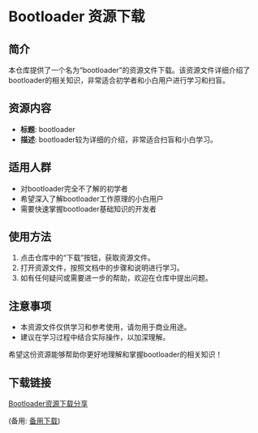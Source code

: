 # Bootloader 资源下载

## 简介

本仓库提供了一个名为“bootloader”的资源文件下载。该资源文件详细介绍了bootloader的相关知识，非常适合初学者和小白用户进行学习和扫盲。

## 资源内容

- **标题**: bootloader
- **描述**: bootloader较为详细的介绍，非常适合扫盲和小白学习。

## 适用人群

- 对bootloader完全不了解的初学者
- 希望深入了解bootloader工作原理的小白用户
- 需要快速掌握bootloader基础知识的开发者

## 使用方法

1. 点击仓库中的“下载”按钮，获取资源文件。
2. 打开资源文件，按照文档中的步骤和说明进行学习。
3. 如有任何疑问或需要进一步的帮助，欢迎在仓库中提出问题。

## 注意事项

- 本资源文件仅供学习和参考使用，请勿用于商业用途。
- 建议在学习过程中结合实际操作，以加深理解。

希望这份资源能够帮助你更好地理解和掌握bootloader的相关知识！

## 下载链接
[Bootloader资源下载分享](https://pan.quark.cn/s/55363e28cd37) 

(备用: [备用下载](https://pan.baidu.com/s/15fthyoa9GB2Fd2lAe1jopQ?pwd=1234))

